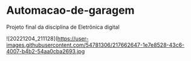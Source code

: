 # Automacao-de-garagem
Projeto final da disciplina de Eletrônica digital

![20221204_211128](https://user-images.githubusercontent.com/54781306/217662647-1e7e8528-43c6-4007-b4b2-54aa0cba2693.jpg
